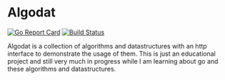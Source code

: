 # Algodat

[![Go Report Card](https://goreportcard.com/badge/github.com/izolight/algodat)](https://goreportcard.com/report/github.com/izolight/algodat) [![Build Status](https://travis-ci.org/izolight/algodat.svg?branch=master)](https://travis-ci.org/izolight/algodat)

Algodat is a collection of algorithms and datastructures with an http interface to demonstrate the usage of them.
This is just an educational project and still very much in progress while I am learning about go and these algorithms and datastructures.
